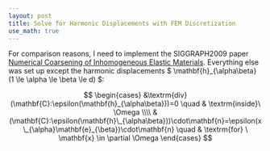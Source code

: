 ```yaml
---
layout: post
title: Solve for Harmonic Displacements with FEM Discretization
use_math: true
---
```


For comparison reasons, I need to implement the SIGGRAPH2009 paper [Numerical Coarsening of Inhomogeneous Elastic Materials](http://users.cms.caltech.edu/~owhadi/publications/KMOD09.pdf). Everything else was set up except the harmonic displacements $ \mathbf{h}_{\alpha\beta} (1 \le \alpha \le \beta \le d) $:

$$
\begin{cases}
&\textrm{div}(\mathbf{C}:\epsilon(\mathbf{h}_{\alpha\beta}))=0 \quad & \textrm{inside}\  \Omega \\\\
&(\mathbf{C}:\epsilon(\mathbf{h}\_{\alpha\beta}))\cdot\mathbf{n}=\epsilon(x\_{\alpha}\mathbf{e}_{\beta})\cdot\mathbf{n} \quad &   \textrm{for} \ \mathbf{x} \in \partial \Omega
\end{cases}
$$

